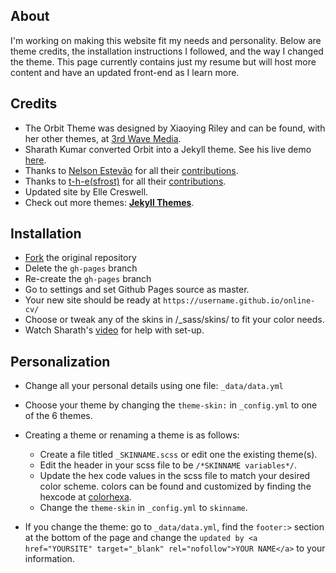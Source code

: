 
## About
I'm working on making this website fit my needs and personality. Below are theme credits, the installation instructions I followed, and the way I changed the theme. This page currently contains just my resume but will host more content and have an updated front-end as I learn more.  


## Credits
- The Orbit Theme was designed by Xiaoying Riley and can be found, with her other themes, at [3rd Wave Media](http://themes.3rdwavemedia.com/).
- Sharath Kumar converted Orbit into a Jekyll theme. See his live demo [here](https://online-cv.webjeda.com).
- Thanks to [Nelson Estevão](https://github.com/nelsonmestevao) for all their [contributions](https://github.com/sharu725/online-cv/commits?author=nelsonmestevao).
- Thanks to [t-h-e(sfrost)](https://github.com/t-h-e) for all their [contributions](https://github.com/sharu725/online-cv/commits?author=t-h-e).
- Updated site by Elle Creswell.
- Check out more themes: [**Jekyll Themes**](http://jekyll-themes.com).


## Installation
* [Fork](https://github.com/sharu725/online-cv/fork) the original repository
* Delete the `gh-pages` branch
* Re-create the `gh-pages` branch
* Go to settings and set Github Pages source as master.
* Your new site should be ready at `https://username.github.io/online-cv/`
* Choose or tweak any of the skins in /_sass/skins/ to fit your color needs. 
* Watch Sharath's [video](https://www.youtube.com/embed/T2nx6tj-ZH4) for help with set-up.

## Personalization
* Change all your personal details using one file: `_data/data.yml`
* Choose your theme by changing the `theme-skin:` in `_config.yml` to one of the 6 themes. 
* Creating a theme or renaming a theme is as follows: 
   - Create a file titled `_SKINNAME.scss` or edit one the existing theme(s). 
   - Edit the header in your scss file to be `/*SKINNAME variables*/`.
   - Update the hex code values in the scss file to match your desired color scheme. colors can be found and customized by finding the hexcode at [colorhexa](https://www.colorhexa.com/).
   - Change the `theme-skin` in `_config.yml` to `skinname`.

* If you change the theme: go to `_data/data.yml`, find the `footer:>` section at the bottom of the page and change the `updated by <a href="YOURSITE" target="_blank" rel="nofollow">YOUR NAME</a>` to your information. 
